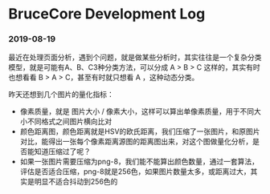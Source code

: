 # BruceCore Development Log

### 2019-08-19

最近在处理页面分析，遇到个问题，就是做某些分析时，其实往往是一个复杂分类模型，就是可能有A、B、C3种分类方法，可以分成 A > B > C 这样的，其实有时也想看看 B > A > C，甚至有时就只想看 A ，这种动态分类。

昨天还想到几个图片的量化指标：

- 像素质量，就是 图片大小 / 像素大小，这样可以算出单像素质量，用于不同大小不同格式之间图片横向比对
- 颜色距离图，颜色距离就是HSV的欧氏距离，我们压缩了一张图片，和原图片对比，能得出一张每个像素距离源图的距离图出来，对这个图做量化分析，是否能知道压缩过了呢？
- 如果一张图片需要压缩为png-8，我们能不能算出颜色数量，通过一套算法，评估是否适合压缩，png-8就是256色，如果图片数量太多，或距离过大，其实是明显不适合抖动到256色的